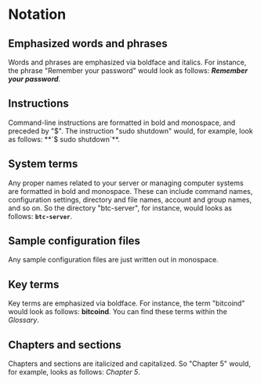# Notation

## Emphasized words and phrases

Words and phrases are emphasized via boldface and italics. For instance, the phrase "Remember your password" would look as follows: ***Remember your password***. 


## Instructions

Command-line instructions are formatted in bold and monospace, and preceded by "$". The instruction "sudo shutdown" would, for example, look as follows: **`$ sudo shutdown`**.


## System terms

Any proper names related to your server or managing computer systems are formatted in bold and monospace. These can include command names, configuration settings, directory and file names, account and group names, and so on. So the directory "btc-server", for instance, would looks as follows: **`btc-server`**. 


## Sample configuration files

Any sample configuration files are just written out in monospace.


## Key terms

Key terms are emphasized via boldface. For instance, the term "bitcoind" would look as follows: **bitcoind**. You can find these terms within the *Glossary*.


## Chapters and sections

Chapters and sections are italicized and capitalized. So "Chapter 5" would, for example, looks as follows: *Chapter 5*. 